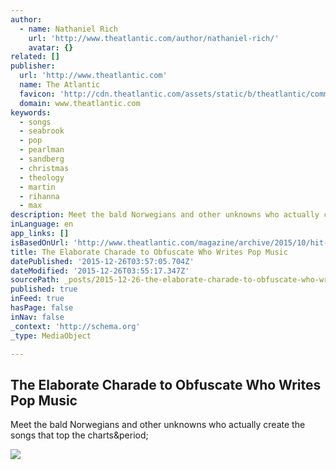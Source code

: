 ```yaml
---
author:
  - name: Nathaniel Rich
    url: 'http://www.theatlantic.com/author/nathaniel-rich/'
    avatar: {}
related: []
publisher:
  url: 'http://www.theatlantic.com'
  name: The Atlantic
  favicon: 'http://cdn.theatlantic.com/assets/static/b/theatlantic/common/img/favicon.ico'
  domain: www.theatlantic.com
keywords:
  - songs
  - seabrook
  - pop
  - pearlman
  - sandberg
  - christmas
  - theology
  - martin
  - rihanna
  - max
description: Meet the bald Norwegians and other unknowns who actually create the songs that top the charts.
inLanguage: en
app_links: []
isBasedOnUrl: 'http://www.theatlantic.com/magazine/archive/2015/10/hit-charade/403192/'
title: The Elaborate Charade to Obfuscate Who Writes Pop Music
datePublished: '2015-12-26T03:57:05.704Z'
dateModified: '2015-12-26T03:55:17.347Z'
sourcePath: _posts/2015-12-26-the-elaborate-charade-to-obfuscate-who-writes-pop-music.md
published: true
inFeed: true
hasPage: false
inNav: false
_context: 'http://schema.org'
_type: MediaObject

---
```

<article style=""><h1>The Elaborate Charade to Obfuscate Who Writes Pop Music</h1><p>Meet the bald Norwegians and other unknowns who actually create the songs that top the charts&amp;period;</p><img src="http://cdn.theatlantic.com/assets/media/img/2015/09/CULT_Rich_Seabrook_Illo_Web/facebook.jpg?1441718571" /></article>